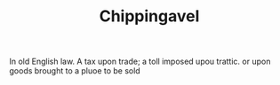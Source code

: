 ---
title: Chippingavel
letter: C
permalink: "/definitions/bld-chippingavel.html"
body: In old English law. A tax upon trade; a toll imposed upou trattic. or upon goods
  brought to a pluoe to be sold
published_at: '2018-07-07'
source: Black's Law Dictionary 2nd Ed (1910)
layout: post
---